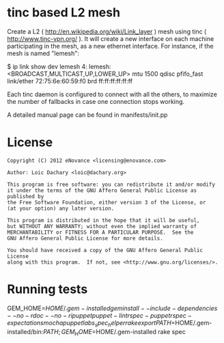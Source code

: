 <!-- -*- mode: markdown -*- -->
tinc based L2 mesh
=====================

 Create a L2 ( http://en.wikipedia.org/wiki/Link_layer ) mesh using
 tinc ( http://www.tinc-vpn.org/ ). It will create a new interface on
 each machine participating in the mesh, as a new ethernet
 interface. For instance, if the mesh is named "lemesh":

   $ ip link show dev lemesh
   4: lemesh: <BROADCAST,MULTICAST,UP,LOWER_UP> mtu 1500 qdisc pfifo_fast
      link/ether 72:75:6e:60:59:f0 brd ff:ff:ff:ff:ff:ff

 Each tinc daemon is configured to connect with all the others, to
 maximize the number of fallbacks in case one connection stops
 working.

 A detailed manual page can be found in manifests/init.pp

License
=======

    Copyright (C) 2012 eNovance <licensing@enovance.com>
	
	Author: Loic Dachary <loic@dachary.org>

    This program is free software: you can redistribute it and/or modify
    it under the terms of the GNU Affero General Public License as published by
    the Free Software Foundation, either version 3 of the License, or
    (at your option) any later version.

    This program is distributed in the hope that it will be useful,
    but WITHOUT ANY WARRANTY; without even the implied warranty of
    MERCHANTABILITY or FITNESS FOR A PARTICULAR PURPOSE.  See the
    GNU Affero General Public License for more details.

    You should have received a copy of the GNU Affero General Public License
    along with this program.  If not, see <http://www.gnu.org/licenses/>.


Running tests
=============

GEM_HOME=$HOME/.gem-installed gem install --include-dependencies --no-rdoc --no-ri puppet  puppet-lint rspec-puppet rspec-expectations mocha puppetlabs_spec_helper rake
export PATH=$HOME/.gem-installed/bin:$PATH ; GEM_HOME=$HOME/.gem-installed rake spec
